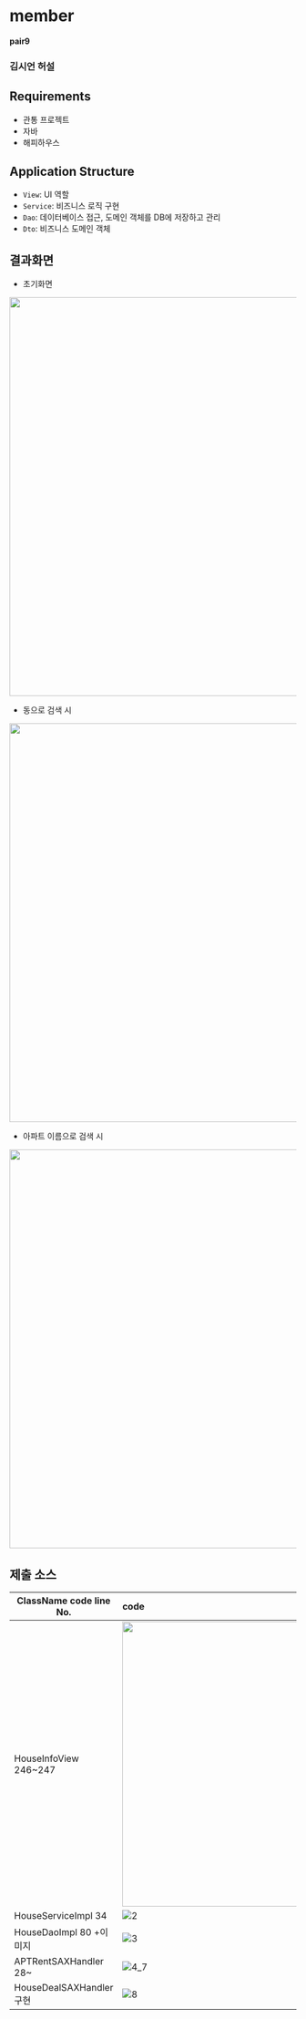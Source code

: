 # member

**pair9**
### 김시언  허설

## Requirements

- 관통 프로젝트
- 자바
- 해피하우스

## Application Structure

- `View`: UI 역할
- `Service`: 비즈니스 로직 구현
- `Dao`: 데이터베이스 접근, 도메인 객체를 DB에 저장하고 관리
- `Dto`: 비즈니스 도메인 객체



## 결과화면
- 초기화면 
<img src="https://user-images.githubusercontent.com/26956570/151531855-879b5af8-bb95-489f-82ef-999c55ce5a4d.png"  width="700">

- 동으로 검색 시 
<img src="https://user-images.githubusercontent.com/26956570/151531920-f5322660-14f0-4c28-b93e-47be0a4a91eb.png"  width="700">

- 아파트 이름으로 검색 시 
<img src="https://user-images.githubusercontent.com/26956570/151531975-7f552388-b1bc-4196-829c-1bac32779e7c.png"  width="700">




## 제출 소스
| ClassName  code line No. | code                                                         |
| ------------------------ | :----------------------------------------------------------- |
| HouseInfoView 246~247    | <img src="https://user-images.githubusercontent.com/26956570/151523317-cc18c091-4787-4fea-8a87-97e2a8591792.png"  width="500"> |
| HouseServiceImpl 34      | ![2](https://user-images.githubusercontent.com/26956570/151531263-aeab7853-a90a-48bd-936f-fd1fea4ae111.png) |
| HouseDaoImpl 80 +이미지  | ![3](https://user-images.githubusercontent.com/26956570/151531307-45c889e4-3128-4f95-a0e5-d0ab48e2ebe8.png)                                                     |
| APTRentSAXHandler 28~    | ![4_7](https://user-images.githubusercontent.com/26956570/151531343-455697fe-ff9a-429c-b18c-4f0abbf91e3f.png)                                                         |
| HouseDealSAXHandler 구현 | ![8](https://user-images.githubusercontent.com/26956570/151531705-0f921d38-4771-4d24-9e2d-bfd7f8e12f1e.png) |
